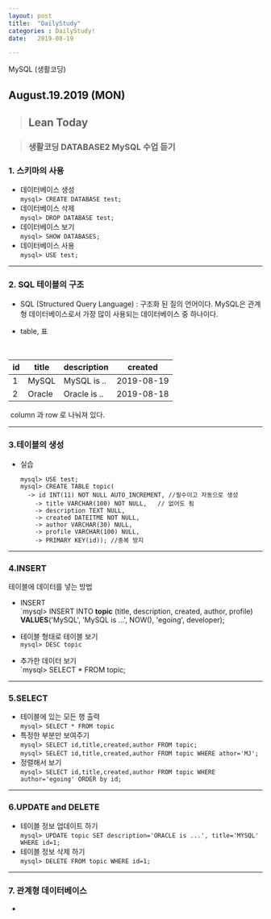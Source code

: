 ```yaml
---
layout: post
title:  "DailyStudy"
categories : DailyStudy!
date:   2019-08-19

---
```


MySQL (생활코딩)


## August.19.2019  (MON)


> ## Lean Today  



> ### 생활코딩 DATABASE2 MySQL 수업 듣기





### 1. 스키마의 사용

* 데이터베이스 생성   
  `mysql> CREATE DATABASE test;`  
* 데이터베이스 삭제  
  `mysql> DROP DATABASE test;`  
* 데이터베이스 보기   
  `mysql> SHOW DATABASES;`  
* 데이터베이스 사용  
  `mysql> USE test;`  



---

### 2. SQL 테이블의 구조

* SQL (Structured Query Language) : 구조화 된 질의 언어이다. MySQL은 관계형 데이터베이스로서 가장 많이 사용되는 데이터베이스 중 하나이다.

* table, 표 

  ​											

| id   | title  | description  | created    |
| ---- | ------ | ------------ | ---------- |
| 1    | MySQL  | MySQL is ..  | 2019-08-19 |
| 2    | Oracle | Oracle is .. | 2019-08-18 |

​		column 과 row 로 나눠져 있다.



---

### 3.테이블의 생성

* 실습

  ```mysql
  mysql> USE test;
  mysql> CREATE TABLE topic(
  	-> id INT(11) NOT NULL AUTO_INCREMENT, //필수이고 자동으로 생성
      -> title VARCHAR(100) NOT NULL,	// 없어도 됨
      -> description TEXT NULL,
      -> created DATEITME NOT NULL,
      -> author VARCHAR(30) NULL,
      -> profile VARCHAR(100) NULL,
      -> PRIMARY KEY(id)); //중복 방지
  ```


---

### 4.INSERT   

테이블에 데이터를 넣는 방법

* INSERT  
  `mysql> INSERT INTO **topic** (title, description, created, author, profile) **VALUES**('MySQL', 'MySQL is ...', NOW(), 'egoing', developer);  

* 테이블 형태로 테이블 보기  
  `mysql> DESC topic`  
* 추가한 데이터 보기  
  `mysql> SELECT * FROM topic;  

---

### 5.SELECT  

* 테이블에 있는 모든 행 출력  
  `mysql> SELECT * FROM topic`  
* 특정한 부분만 보여주기  
  `mysql> SELECT id,title,created,author FROM topic;`  
  `mysql> SELECT id,title,created,author FROM topic WHERE athor='MJ';`  
* 정렬해서 보기  
  `mysql> SELECT id,title,created,author FROM topic WHERE author='egoing' ORDER by id;`  

---

### 6.UPDATE   and DELETE

* 테이블 정보 업데이트 하기  
  `mysql> UPDATE topic SET description='ORACLE is ...', title='MYSQL' WHERE id=1;`  
* 테이블 정보 삭제 하기  
  `mysql> DELETE FROM topic WHERE id=1;`

---

### 7. 관계형 데이터베이스

* 